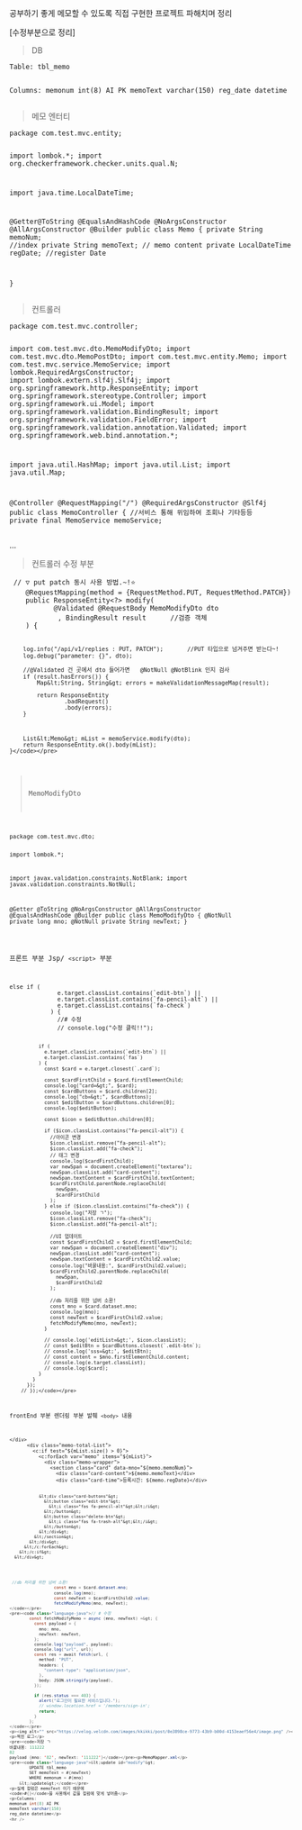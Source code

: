 <p>공부하기 좋게
메모할 수 있도록 직접 구현한 프로젝트 파해치며 정리</p>
<p>[수정부분으로 정리]</p>
<blockquote>
<p>DB</p>
</blockquote>
<pre><code class="language-java">Table: tbl_memo

Columns:
memonum int(8) AI PK
memoText varchar(150)
reg_date datetime
</code></pre>
<blockquote>
<p>메모 엔터티</p>
</blockquote>
<pre><code class="language-java">package com.test.mvc.entity;

import lombok.*;
import org.checkerframework.checker.units.qual.N;

import java.time.LocalDateTime;

@Getter@ToString
@EqualsAndHashCode
@NoArgsConstructor
@AllArgsConstructor
@Builder
public class Memo {
    private String memoNum;                 //index
    private String memoText;                // memo content
    private LocalDateTime regDate;      //register Date

}
</code></pre>
<blockquote>
<p>컨트롤러 </p>
</blockquote>
<pre><code class="language-java">package com.test.mvc.controller;

import com.test.mvc.dto.MemoModifyDto;
import com.test.mvc.dto.MemoPostDto;
import com.test.mvc.entity.Memo;
import com.test.mvc.service.MemoService;
import lombok.RequiredArgsConstructor;
import lombok.extern.slf4j.Slf4j;
import org.springframework.http.ResponseEntity;
import org.springframework.stereotype.Controller;
import org.springframework.ui.Model;
import org.springframework.validation.BindingResult;
import org.springframework.validation.FieldError;
import org.springframework.validation.annotation.Validated;
import org.springframework.web.bind.annotation.*;

import java.util.HashMap;
import java.util.List;
import java.util.Map;


@Controller
@RequestMapping("/")
@RequiredArgsConstructor
@Slf4j
public class MemoController {
    //서비스 통해 위임하여 조회나 기타등등
    private final MemoService memoService;</code></pre>
<p>...</p>
<blockquote>
<p>컨트롤러 수정 부분</p>
</blockquote>
<pre><code class="language-java"> // ▽ put patch 동시 사용 방법.~!⭐️
    @RequestMapping(method = {RequestMethod.PUT, RequestMethod.PATCH})
    public ResponseEntity&lt;?&gt; modify(
           @Validated @RequestBody MemoModifyDto dto
            , BindingResult result      //검증 객체
    ) {

        log.info("/api/v1/replies : PUT, PATCH");       //PUT 타입으로 넘겨주면 받는다~!
        log.debug("parameter: {}", dto);

        //@Validated 건 곳에서 dto 들어가면   @NotNull @NotBlink 인지 검사
        if (result.hasErrors()) {
            Map&lt;String, String&gt; errors = makeValidationMessageMap(result);

            return ResponseEntity
                    .badRequest()
                    .body(errors);
        }



        List&lt;Memo&gt; mList = memoService.modify(dto);
        return ResponseEntity.ok().body(mList);
    }</code></pre>
<blockquote>
<p>MemoModifyDto</p>
</blockquote>
<pre><code class="language-java">package com.test.mvc.dto;


import lombok.*;

import javax.validation.constraints.NotBlank;
import javax.validation.constraints.NotNull;

@Getter
@ToString
@NoArgsConstructor
@AllArgsConstructor
@EqualsAndHashCode
@Builder
public class MemoModifyDto {
    @NotNull
    private long mno;
    @NotNull
    private String newText;
}
</code></pre>
<p>프론트 부분 Jsp/ <code>&lt;script&gt;</code> 부분 </p>
<pre><code class="language-java">else if (
              e.target.classList.contains(`edit-btn`) ||
              e.target.classList.contains(`fa-pencil-alt`) ||
              e.target.classList.contains(`fa-check`)
            ) {
              //# 수정
              // console.log("수정 클릭!!");

              if (
                e.target.classList.contains(`edit-btn`) ||
                e.target.classList.contains(`fas`)
              ) {
                const $card = e.target.closest(`.card`);

                const $cardFirstChild = $card.firstElementChild;
                console.log("card=&gt;", $card);
                const $cardButtons = $card.children[2];
                console.log("cb=&gt;", $cardButtons);
                const $editButton = $cardButtons.children[0];
                console.log($editButton);

                const $icon = $editButton.children[0];

                if ($icon.classList.contains("fa-pencil-alt")) {
                  //아이콘 변경
                  $icon.classList.remove("fa-pencil-alt");
                  $icon.classList.add("fa-check");
                  // 태그 변경
                  console.log($cardFirstChild);
                  var newSpan = document.createElement("textarea");
                  newSpan.classList.add("card-content");
                  newSpan.textContent = $cardFirstChild.textContent;
                  $cardFirstChild.parentNode.replaceChild(
                    newSpan,
                    $cardFirstChild
                  );
                } else if ($icon.classList.contains("fa-check")) {
                  console.log("저장 ㄱ");
                  $icon.classList.remove("fa-check");
                  $icon.classList.add("fa-pencil-alt");

                  //UI 업데이트
                  const $cardFirstChild2 = $card.firstElementChild;
                  var newSpan = document.createElement("div");
                  newSpan.classList.add("card-content");
                  newSpan.textContent = $cardFirstChild2.value;
                  console.log("바꿀내용:", $cardFirstChild2.value);
                  $cardFirstChild2.parentNode.replaceChild(
                    newSpan,
                    $cardFirstChild2
                  );

                  //db 처리를 위한 넘버 소환!
                  const mno = $card.dataset.mno;
                  console.log(mno);
                  const newText = $cardFirstChild2.value;
                  fetchModifyMemo(mno, newText);
                }

                // console.log('editList=&gt;', $icon.classList);
                // const $editBtn = $cardButtons.closest(`.edit-btn`);
                // console.log('sss=&gt;', $editBtn);
                // const content = $mno.firstElementChild.content;
                // console.log(e.target.classList);
                // console.log($card);
              }
            }
          });
        // });</code></pre>
<p>frontEnd 부분 렌더링 부분 발췌 <code>&lt;body&gt;</code> 내용</p>
<pre><code class="language-java">&lt;/div&gt;
      &lt;div class="memo-total-List"&gt;
        &lt;c:if test="${mList.size() &gt; 0}"&gt;
          &lt;c:forEach var="memo" items="${mList}"&gt;
            &lt;div class="memo-wrapper"&gt;
              &lt;section class="card" data-mno="${memo.memoNum}"&gt;
                &lt;div class="card-content"&gt;${memo.memoText}&lt;/div&gt;
                &lt;div class="card-time"&gt;등록시간: ${memo.regDate}&lt;/div&gt;

                &lt;div class="card-buttons"&gt;
                  &lt;button class="edit-btn"&gt;
                    &lt;i class="fas fa-pencil-alt"&gt;&lt;/i&gt;
                  &lt;/button&gt;
                  &lt;button class="delete-btn"&gt;
                    &lt;i class="fas fa-trash-alt"&gt;&lt;/i&gt;
                  &lt;/button&gt;
                &lt;/div&gt;
              &lt;/section&gt;
            &lt;/div&gt;
          &lt;/c:forEach&gt;
        &lt;/c:if&gt;
      &lt;/div&gt;

```java

 //db 처리를 위한 넘버 소환!
                  const mno = $card.dataset.mno;
                  console.log(mno);
                  const newText = $cardFirstChild2.value;
                  fetchModifyMemo(mno, newText);
</code></pre>
<pre><code class="language-java">// # 수정
        const fetchModifyMemo = async (mno, newText) =&gt; {
          const payload = {
            mno: mno,
            newText: newText,
          };
          console.log("payload", payload);
          console.log("url", url);
          const res = await fetch(url, {
            method: "PUT",
            headers: {
              "content-type": "application/json",
            },
            body: JSON.stringify(payload),
          });

          if (res.status === 403) {
            alert("로그인이 필요한 서비스입니다.");
            // window.location.href = '/members/sign-in';
            return;
          }
        };
</code></pre>
<p><img alt="" src="https://velog.velcdn.com/images/kkikki/post/0e3898ce-9773-43b9-b00d-4153eaef56e4/image.png" /></p>
<p>찍힌 로그</p>
<pre><code>저장 ㄱ
바꿀내용: 111222
82
payload {mno: '82', newText: '111222'}</code></pre><p>MemoMapper.xml</p>
<pre><code class="language-java">&lt;update id="modify"&gt;
        UPDATE tbl_memo
        SET memoText = #{newText}
        WHERE memonum = #{mno}
    &lt;/update&gt;</code></pre>
<p>실제 컬럼은 memoText 이기 때문에 
<code>#{}</code>을 사용해서 값을 컬럼에 맞게 넣어줌</p>
<p>Columns:
memonum int(8) AI PK
memoText varchar(150)
reg_date datetime</p>
<hr />